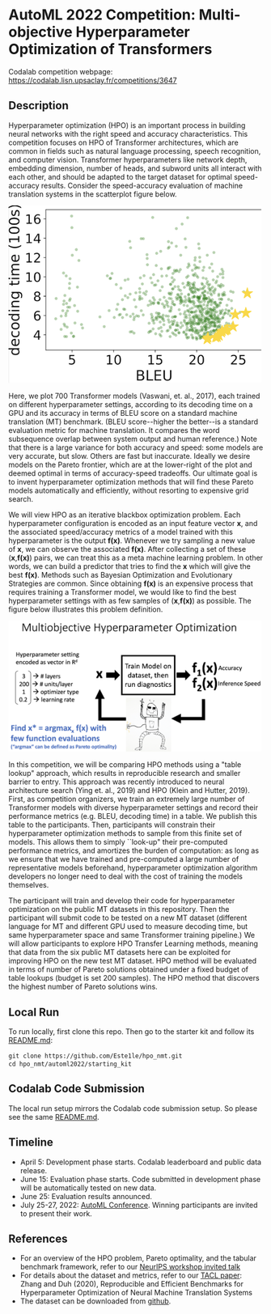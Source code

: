 # AutoML 2022 Competition: Multi-objective Hyperparameter Optimization of Transformers

Codalab competition webpage: <a href="https://codalab.lisn.upsaclay.fr/competitions/3647">https://codalab.lisn.upsaclay.fr/competitions/3647</a>

## Description

Hyperparameter optimization (HPO) is an important process in building neural networks with the right speed and accuracy characteristics.
This competition focuses on HPO of Transformer architectures, which are common in fields such as natural language processing, speech recognition, and computer vision.
Transformer hyperparameters like network depth, embedding dimension, number of heads, and subword units all interact with each other, and should be adapted to the target dataset for optimal speed-accuracy results.
Consider the speed-accuracy evaluation of machine translation systems in the scatterplot figure below.

<p><img src="bt_scatter.png" alt="scatterplot" width="500" height="auto" /></p>

Here, we plot 700 Transformer models (Vaswani, et. al., 2017), each trained on different hyperparameter settings, according to its decoding time on a GPU and its accuracy in terms of BLEU score on a standard machine translation (MT) benchmark. (BLEU score--higher the better--is a standard evaluation metric for machine translation. It compares the word subsequence overlap between system output and human reference.) 
Note that there is a large variance for both accuracy and speed: some models are very accurate, but slow. Others are fast but inaccurate. Ideally we desire models on the Pareto frontier, which are at the lower-right of the plot and deemed optimal in terms of accuracy-speed tradeoffs.
Our ultimate goal is to invent hyperparameter optimization methods that will find these Pareto models automatically and efficiently, without resorting to expensive grid search.

We will view HPO as an iterative blackbox optimization problem. 
Each hyperparameter configuration is encoded as an input feature vector <b>x</b>, and the associated speed/accuracy metrics of a model trained with this hyperparameter is the output <b>f(x)</b>. 
 Whenever we try sampling a new value of <b>x</b>, we can observe the associated <b>f(x)</b>. After collecting a set of these (<b>x</b>,<b>f(x)</b>) pairs, we can treat this as a meta machine learning problem.
 In other words, we can build a predictor that tries to find the <b>x</b> which will give the best <b>f(x)</b>. Methods such as Bayesian Optimization and Evolutionary Strategies are common. 
 Since obtaining <b>f(x)</b> is an expensive process that requires training a Transformer model, we would like to find the best hyperparameter settings with as few samples of (<b>x</b>,<b>f(x)</b>) as possible. 
 The figure below illustrates this problem definition.
    
<img src="hpo_definition.png" alt="HPO problem definition" width="500" height="auto"/>

In this competition, we will be comparing HPO methods using a "table lookup" approach, which results in reproducible research and smaller barrier to entry. This approach was recently introduced to neural architecture search (Ying et. al., 2019) and HPO (Klein and Hutter, 2019).
First, as competition organizers, we train an extremely large number of Transformer models with diverse hyperparameter settings and record their performance metrics (e.g. BLEU, decoding time) in a table. We publish this table to the participants. 
Then, participants will constrain their hyperparameter optimization methods to sample from this finite set of models. This allows them to simply ``look-up" their pre-computed performance metrics, and amortizes the burden of computation: as long as we ensure that we have trained and pre-computed a large number of representative models beforehand, hyperparameter optimization algorithm developers no longer need to deal with the cost of training the models themselves.

The participant will train and develop their code for hyperparameter optimization on the public MT datasets in this repository. 
Then the participant will submit code to be tested on a new MT dataset (different language for MT and different GPU used to measure decoding time, but same hyperparameter space and same Transformer training pipeline.) 
We will allow participants to explore HPO Transfer Learning methods, meaning that data from the six public MT datasets here can be exploited for improving HPO on the new test MT dataset. 
HPO method will be evaluated in terms of number of Pareto solutions obtained under a fixed budget of table lookups (budget is set 200 samples). The HPO method that discovers the highest number of Pareto solutions wins.

## Local Run

To run locally, first clone this repo.
Then go to the starter kit and follow its [README.md](starting_kit/README.md):

```
git clone https://github.com/Este1le/hpo_nmt.git
cd hpo_nmt/automl2022/starting_kit
```

## Codalab Code Submission

The local run setup mirrors the Codalab code submission setup.
So please see the same [README.md](starting_kit/README.md). 


## Timeline

- April 5: Development phase starts. Codalab leaderboard and public data release.
- June 15: Evaluation phase starts. Code submitted in development phase will be automatically tested on new data.
- June 25: Evaluation results announced. 
- July 25-27, 2022: <a href="https://automl.cc">AutoML Conference</a>. Winning participants are invited to present their work. 



## References 

- For an overview of the HPO problem, Pareto optimality, and the tabular benchmark framework, refer to our <a href="https://slideslive.com/38970663/benchmarks-for-multiobjective-hyperparameter-optimization">NeurIPS workshop invited talk</a>
- For details about the dataset and metrics, refer to our <a href="https://www.cs.jhu.edu/~kevinduh/papers/zhang20benchmark.pdf">TACL paper</a>: Zhang and Duh (2020), Reproducible and Efficient Benchmarks for Hyperparameter Optimization of Neural Machine Translation Systems
- The dataset can be downloaded from <a href="https://github.com/Este1le/hpo_nmt">github</a>.
